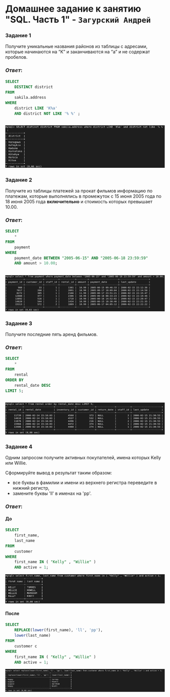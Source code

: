 # Домашнее задание к занятию "SQL. Часть 1" - `Загурский Андрей`

### Задание 1

Получите уникальные названия районов из таблицы с адресами, которые начинаются на “K” и заканчиваются на “a” и не содержат пробелов.

### *Ответ*:
```sql
SELECT
	DISTINCT district
FROM
	sakila.address
WHERE
	district LIKE 'K%a'
	AND district NOT LIKE '% %' ;
```
![image](https://github.com/Anders1994/Homework/blob/main/ScreenShots/%D0%A1%D0%BA%D1%80%D0%B8%D0%BD%20533.png)
---

### Задание 2

Получите из таблицы платежей за прокат фильмов информацию по платежам, которые выполнялись в промежуток с 15 июня 2005 года по 18 июня 2005 года **включительно** и стоимость которых превышает 10.00.

### *Ответ*:
```sql
SELECT
	*
FROM
	payment
WHERE
	payment_date BETWEEN "2005-06-15" AND "2005-06-18 23:59:59"
	AND amount > 10.00;
```
![image](https://github.com/Anders1994/Homework/blob/main/ScreenShots/%D0%A1%D0%BA%D1%80%D0%B8%D0%BD%20535.png)
---

### Задание 3

Получите последние пять аренд фильмов.

### *Ответ*:
```sql
SELECT
	*
FROM
	rental
ORDER BY
	rental_date DESC
LIMIT 5;
```
![image](https://github.com/Anders1994/Homework/blob/main/ScreenShots/%D0%A1%D0%BA%D1%80%D0%B8%D0%BD%20536.png)
---

### Задание 4

Одним запросом получите активных покупателей, имена которых Kelly или Willie. 

Сформируйте вывод в результат таким образом:
- все буквы в фамилии и имени из верхнего регистра переведите в нижний регистр,
- замените буквы 'll' в именах на 'pp'.

### *Ответ*:
#### До
```sql
SELECT
	first_name,
	last_name
FROM
	customer
WHERE
	first_name IN ( "Kelly" , "Willie" )
	AND active = 1;
```

![image](https://github.com/Anders1994/Homework/blob/main/ScreenShots/%D0%A1%D0%BA%D1%80%D0%B8%D0%BD%20537.png)

#### После
```sql
SELECT
	REPLACE(lower(first_name), 'll', 'pp'),
	lower(last_name)
FROM
	customer c
WHERE
	first_name IN ( "Kelly" , "Willie" )
	AND active = 1;
```

![image](https://github.com/Anders1994/Homework/blob/main/ScreenShots/%D0%A1%D0%BA%D1%80%D0%B8%D0%BD%20538.png)